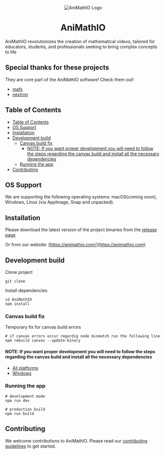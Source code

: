 <p align="center">
  <p align=center>
    <img src="./resources/icon.ico" alt="AniMathIO Logo"/>
  </p>
  <h1 align="center">AniMathIO</h1>
</p>

AniMathIO revolutionizes the creation of mathematical videos, tailored for educators, students, and professionals seeking to bring complex concepts to life


## Special thanks for these projects
They are core part of the AniMathIO software! Check them out!
- [mafs](https://github.com/stevenpetryk/mafs)
- [nextron](https://github.com/saltyshiomix/nextron)

## Table of Contents

- [Table of Contents](#table-of-contents)
- [OS Support](#os-support)
- [Installation](#installation)
- [Development build](#development-build)
  - [Canvas build fix](#canvas-build-fix)
    - [NOTE: If you want proper development you will need to follow the steps regarding the canvas build and install all the necessary dependencies](#note-if-you-want-proper-development-you-will-need-to-follow-the-steps-regarding-the-canvas-build-and-install-all-the-necessary-dependencies)
  - [Running the app](#running-the-app)
- [Contributing](#contributing)

## OS Support

We are supporting the following operating systems: macOS(coming soon), Windows, Linux (via AppImage, Snap and unpacked).

## Installation

Please download the latest version of the project binaries from the [release page](https://github.com/AniMathIO/AniMathIO/releases)

Or from our website: [https://animathio.com/](https://animathio.com)

## Development build

Clone project

```console
git clone
```

Install dependencies

```console
cd AniMathIO
npm install
```

### Canvas build fix

Temporary fix for canvas build errors

```console
# if canvas errors occur regardig node mismatch run the following line
npm rebuild canvas --update-binary
```

#### NOTE: If you want proper development you will need to follow the steps regarding the canvas build and install all the necessary dependencies

- [All platforms](https://github.com/Automattic/node-canvas/wiki)
- [Windows](https://github.com/Automattic/node-canvas/wiki/Installation:-Windows)

### Running the app

```console
# development mode
npm run dev

# production build
npm run build
```

## Contributing

We welcome contributions to AniMathIO. Please read our [contributing guidelines](./CONTRIBUTING.md) to get started.
